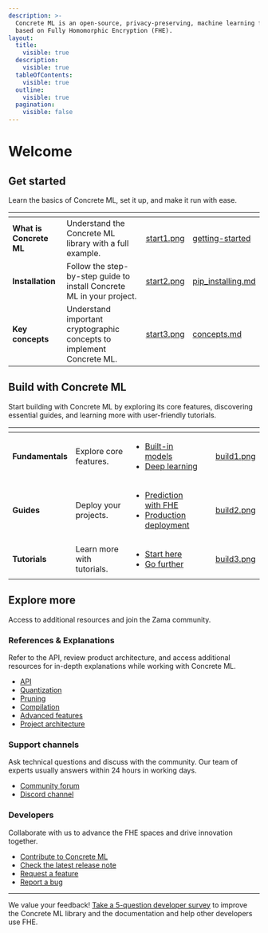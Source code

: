 ```yaml
---
description: >-
  Concrete ML is an open-source, privacy-preserving, machine learning framework
  based on Fully Homomorphic Encryption (FHE).
layout:
  title:
    visible: true
  description:
    visible: true
  tableOfContents:
    visible: true
  outline:
    visible: true
  pagination:
    visible: false
---
```


# Welcome

## Get started

Learn the basics of Concrete ML, set it up, and make it run with ease.

<table data-view="cards"><thead><tr><th></th><th></th><th data-hidden data-card-cover data-type="files"></th><th data-hidden data-card-target data-type="content-ref"></th></tr></thead><tbody><tr><td><strong>What is Concrete ML</strong></td><td>Understand the Concrete ML library with a full example.</td><td><a href=".gitbook/assets/start1.png">start1.png</a></td><td><a href="getting-started/">getting-started</a></td></tr><tr><td><strong>Installation</strong></td><td>Follow the step-by-step guide to install Concrete ML in your project.</td><td><a href=".gitbook/assets/start2.png">start2.png</a></td><td><a href="getting-started/pip_installing.md">pip_installing.md</a></td></tr><tr><td><strong>Key concepts</strong></td><td>Understand important cryptographic concepts to implement Concrete ML.</td><td><a href=".gitbook/assets/start3.png">start3.png</a></td><td><a href="getting-started/concepts.md">concepts.md</a></td></tr></tbody></table>

## Build with Concrete ML

Start building with Concrete ML by exploring its core features, discovering essential guides, and learning more with user-friendly tutorials.

<table data-view="cards"><thead><tr><th></th><th></th><th></th><th data-hidden data-card-target data-type="content-ref"></th><th data-hidden data-card-cover data-type="files"></th></tr></thead><tbody><tr><td><strong>Fundamentals</strong></td><td>Explore core features.</td><td><ul><li><a href="tutorials/ml_examples.md">Built-in models</a></li><li><a href="tutorials/dl_examples.md">Deep learning</a></li></ul></td><td></td><td><a href=".gitbook/assets/build1.png">build1.png</a></td></tr><tr><td><strong>Guides</strong></td><td>Deploy your projects.</td><td><ul><li><a href="guides/prediction_with_fhe.md">Prediction with FHE</a></li><li><a href="guides/client_server.md">Production deployment</a></li></ul></td><td></td><td><a href=".gitbook/assets/build2.png">build2.png</a></td></tr><tr><td><strong>Tutorials</strong></td><td>Learn more with tutorials.</td><td><ul><li><a href="tutorials/showcase.md#start-here">Start here</a></li><li><a href="tutorials/showcase.md#go-further">Go further</a></li></ul></td><td></td><td><a href=".gitbook/assets/build3.png">build3.png</a></td></tr></tbody></table>

## Explore more

Access to additional resources and join the Zama community.

### References & Explanations

Refer to the API, review product architecture, and access additional resources for in-depth explanations while working with Concrete ML.

- [API](references/api/README.md)
- [Quantization](explanations/quantization.md)
- [Pruning](explanations/pruning.md)
- [Compilation](explanations/compilation.md)
- [Advanced features](explanations/advanced_features.md)
- [Project architecture](explanations/inner-workings/)

### Support channels

Ask technical questions and discuss with the community. Our team of experts usually answers within 24 hours in working days.

- [Community forum](https://community.zama.ai/c/concrete-ml/8)
- [Discord channel](https://discord.fhe.org/)

### Developers

Collaborate with us to advance the FHE spaces and drive innovation together.

- [Contribute to Concrete ML](developer/contributing.md)
- [Check the latest release note](https://github.com/zama-ai/concrete-ml/releases)
- [Request a feature](https://github.com/zama-ai/concrete-ml/issues/new?assignees=&labels=feature&projects=&template=feature_request.md)
- [Report a bug](https://github.com/zama-ai/concrete-ml/issues/new?assignees=&labels=bug&projects=&template=bug_report.md)

______________________________________________________________________

We value your feedback! [Take a 5-question developer survey](http://zama.ai/developer-survey) to improve the Concrete ML library and the documentation and help other developers use FHE.
